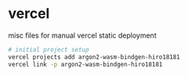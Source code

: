 # vercel

misc files for manual vercel static deployment

```sh
# initial project setup
vercel projects add argon2-wasm-bindgen-hiro18181
vercel link -p argon2-wasm-bindgen-hiro18181
```
